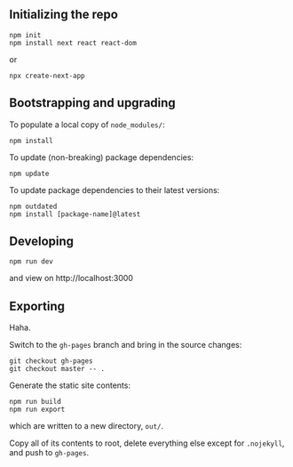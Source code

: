 ## Initializing the repo

```
npm init
npm install next react react-dom
```

or

```
npx create-next-app
```

## Bootstrapping and upgrading

To populate a local copy of `node_modules/`:
```
npm install
```

To update (non-breaking) package dependencies:
```
npm update
```

To update package dependencies to their latest versions:
```
npm outdated
npm install [package-name]@latest
```

## Developing

```
npm run dev
```
and view on http://localhost:3000

## Exporting

Haha.

Switch to the `gh-pages` branch and bring in the source changes:
```
git checkout gh-pages
git checkout master -- .
```

Generate the static site contents:
```
npm run build
npm run export
```
which are written to a new directory, `out/`.

Copy all of its contents to root, delete everything else except for `.nojekyll`, and push to `gh-pages`.

